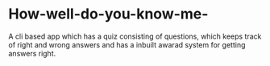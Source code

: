 # How-well-do-you-know-me-
A cli based app which has a quiz consisting of questions, which keeps track of right and wrong answers and has a inbuilt awarad system for getting answers right.
